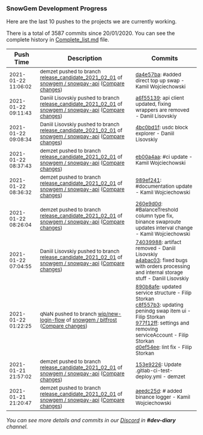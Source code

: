 
### SnowGem Development Progress

Here are the last 10 pushes to the projects we are currently working.

There is a total of 3587 commits since 20/01/2020. You can see the complete history in
 [Complete_list.md](Complete_list.md) file.

| Push Time | Description | Commits |
| --- | --- | --- |
| <sub>2021-01-22 11:06:02</sub> | <sub>demzet pushed to branch [release\_candidate\_2021\_02\_01](https://gitlab.com/snowgem/snowpay-api/commits/release_candidate_2021_02_01) of [snowgem / snowpay\-api](https://gitlab.com/snowgem/snowpay-api) ([Compare changes](https://gitlab.com/snowgem/snowpay-api/compare/a6f55139e693b5a9211ab73227132a1a9867264f...da4e57ba8a41cfc62a27068579e811ebcc11fac9))</sub> | <sub>[da4e57ba](https://gitlab.com/snowgem/snowpay-api/-/commit/da4e57ba8a41cfc62a27068579e811ebcc11fac9): #added direct top up swap - Kamil Wojciechowski</sub> |
| <sub>2021-01-22 09:11:43</sub> | <sub>Daniil Lisovskiy pushed to branch [release\_candidate\_2021\_02\_01](https://gitlab.com/snowgem/snowpay-api/commits/release_candidate_2021_02_01) of [snowgem / snowpay\-api](https://gitlab.com/snowgem/snowpay-api) ([Compare changes](https://gitlab.com/snowgem/snowpay-api/compare/4bc0bd1f64439e93c1ebe8275a83c90ad05c1397...a6f55139e693b5a9211ab73227132a1a9867264f))</sub> | <sub>[a6f55139](https://gitlab.com/snowgem/snowpay-api/-/commit/a6f55139e693b5a9211ab73227132a1a9867264f): api client updated, fixing wrappers are removed - Daniil Lisovskiy</sub> |
| <sub>2021-01-22 09:08:34</sub> | <sub>Daniil Lisovskiy pushed to branch [release\_candidate\_2021\_02\_01](https://gitlab.com/snowgem/snowpay-api/commits/release_candidate_2021_02_01) of [snowgem / snowpay\-api](https://gitlab.com/snowgem/snowpay-api) ([Compare changes](https://gitlab.com/snowgem/snowpay-api/compare/eb00a4aaa5fa110a05d0690fe7dea9915a56a05e...4bc0bd1f64439e93c1ebe8275a83c90ad05c1397))</sub> | <sub>[4bc0bd1f](https://gitlab.com/snowgem/snowpay-api/-/commit/4bc0bd1f64439e93c1ebe8275a83c90ad05c1397): usdc block explorer - Daniil Lisovskiy</sub> |
| <sub>2021-01-22 08:37:43</sub> | <sub>demzet pushed to branch [release\_candidate\_2021\_02\_01](https://gitlab.com/snowgem/snowpay-api/commits/release_candidate_2021_02_01) of [snowgem / snowpay\-api](https://gitlab.com/snowgem/snowpay-api) ([Compare changes](https://gitlab.com/snowgem/snowpay-api/compare/989ef241bbdf17269d066950236bc9f57abf0fec...eb00a4aaa5fa110a05d0690fe7dea9915a56a05e))</sub> | <sub>[eb00a4aa](https://gitlab.com/snowgem/snowpay-api/-/commit/eb00a4aaa5fa110a05d0690fe7dea9915a56a05e): #ci update - Kamil Wojciechowski</sub> |
| <sub>2021-01-22 08:36:32</sub> | <sub>demzet pushed to branch [release\_candidate\_2021\_02\_01](https://gitlab.com/snowgem/snowpay-api/commits/release_candidate_2021_02_01) of [snowgem / snowpay\-api](https://gitlab.com/snowgem/snowpay-api) ([Compare changes](https://gitlab.com/snowgem/snowpay-api/compare/260e9d0d015ec046791ac9acc1d7956336c4e750...989ef241bbdf17269d066950236bc9f57abf0fec))</sub> | <sub>[989ef241](https://gitlab.com/snowgem/snowpay-api/-/commit/989ef241bbdf17269d066950236bc9f57abf0fec): #documentation update - Kamil Wojciechowski</sub> |
| <sub>2021-01-22 08:26:04</sub> | <sub>demzet pushed to branch [release\_candidate\_2021\_02\_01](https://gitlab.com/snowgem/snowpay-api/commits/release_candidate_2021_02_01) of [snowgem / snowpay\-api](https://gitlab.com/snowgem/snowpay-api) ([Compare changes](https://gitlab.com/snowgem/snowpay-api/compare/a4abac031fc4d9ebcf3dcd8bbb78d749580aa5d8...260e9d0d015ec046791ac9acc1d7956336c4e750))</sub> | <sub>[260e9d0d](https://gitlab.com/snowgem/snowpay-api/-/commit/260e9d0d015ec046791ac9acc1d7956336c4e750): #BalanceTreshold column type fix, binance swaproute updates interval change - Kamil Wojciechowski</sub> |
| <sub>2021-01-22 07:04:55</sub> | <sub>Daniil Lisovskiy pushed to branch [release\_candidate\_2021\_02\_01](https://gitlab.com/snowgem/snowpay-api/commits/release_candidate_2021_02_01) of [snowgem / snowpay\-api](https://gitlab.com/snowgem/snowpay-api) ([Compare changes](https://gitlab.com/snowgem/snowpay-api/compare/153e9226a25d7f6651b81b0bcf15c2bdd1a14703...a4abac031fc4d9ebcf3dcd8bbb78d749580aa5d8))</sub> | <sub>[74039988](https://gitlab.com/snowgem/snowpay-api/-/commit/74039988c068845fbe3f012b491ee12fb3c641a3): artifact removed - Daniil Lisovskiy<br>[a4abac03](https://gitlab.com/snowgem/snowpay-api/-/commit/a4abac031fc4d9ebcf3dcd8bbb78d749580aa5d8): fixed bugs with orders processing and internal storage stuff - Daniil Lisovskiy</sub> |
| <sub>2021-01-22 01:22:25</sub> | <sub>qNaN pushed to branch [wip/new\-login\-flow](https://gitlab.com/snowgem/bitfrost/commits/wip/new-login-flow) of [snowgem / bitfrost](https://gitlab.com/snowgem/bitfrost) ([Compare changes](https://gitlab.com/snowgem/bitfrost/compare/b037e6353d4ded4258ed23c7c8a08bf53f33d853...d0ef54ee0f4606e9cf6a21a474a0110f65bac024))</sub> | <sub>[890b8afe](https://gitlab.com/snowgem/bitfrost/-/commit/890b8afea02c279b85bc9c1151e14dcd8e495f4e): updated service structure - Filip Storkan<br>[c8f557b3](https://gitlab.com/snowgem/bitfrost/-/commit/c8f557b3f4a072f8a3b8e0a855b747d26ddb7f47): updating penindg swap item ui - Filip Storkan<br>[977f12ff](https://gitlab.com/snowgem/bitfrost/-/commit/977f12ff49aff70f10d7262168bd289119d78717): settings and removing serviceAccount - Filip Storkan<br>[d0ef54ee](https://gitlab.com/snowgem/bitfrost/-/commit/d0ef54ee0f4606e9cf6a21a474a0110f65bac024): lint fix - Filip Storkan</sub> |
| <sub>2021-01-21 21:57:02</sub> | <sub>demzet pushed to branch [release\_candidate\_2021\_02\_01](https://gitlab.com/snowgem/snowpay-api/commits/release_candidate_2021_02_01) of [snowgem / snowpay\-api](https://gitlab.com/snowgem/snowpay-api) ([Compare changes](https://gitlab.com/snowgem/snowpay-api/compare/aeedc25d7a188ec05db25ff42b9fcc4041d7ed66...153e9226a25d7f6651b81b0bcf15c2bdd1a14703))</sub> | <sub>[153e9226](https://gitlab.com/snowgem/snowpay-api/-/commit/153e9226a25d7f6651b81b0bcf15c2bdd1a14703): Update .gitlab-ci-test-deploy.yml - demzet</sub> |
| <sub>2021-01-21 21:20:47</sub> | <sub>demzet pushed to branch [release\_candidate\_2021\_02\_01](https://gitlab.com/snowgem/snowpay-api/commits/release_candidate_2021_02_01) of [snowgem / snowpay\-api](https://gitlab.com/snowgem/snowpay-api) ([Compare changes](https://gitlab.com/snowgem/snowpay-api/compare/9707f706b3277ea0811f920dac42bcf0af8ea378...aeedc25d7a188ec05db25ff42b9fcc4041d7ed66))</sub> | <sub>[aeedc25d](https://gitlab.com/snowgem/snowpay-api/-/commit/aeedc25d7a188ec05db25ff42b9fcc4041d7ed66): # added binance logger - Kamil Wojciechowski</sub> |

_You can see more details and commits in our [Discord](https://discord.gg/zumGnbg) in **#dev-diary** channel._
